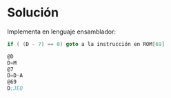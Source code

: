 # Solución

Implementa en lenguaje ensamblador:

```c++
if ( (D - 7) == 0) goto a la instrucción en ROM[69]
```

```asm
@D
D=M
@7
D=D-A
@69
D;JEQ
```